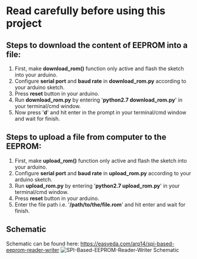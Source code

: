 # Read carefully before using this project


## Steps to download the content of EEPROM into a file:

1. First, make **download_rom()** function only active and flash the sketch into your arduino.
2. Configure **serial port** and **baud rate** in **download_rom.py** according to your arduino sketch.
3. Press **reset** button in your arduino.
4. Run **download_rom.py** by entering '**python2.7 download_rom.py**' in your terminal/cmd window.
5. Now press '**d**' and hit enter in the prompt in your terminal/cmd window and wait for finish.


## Steps to upload a file from computer to the EEPROM:

1. First, make **upload_rom()** function only active and flash the sketch into your arduino.
2. Configure **serial port** and **baud rate** in **upload_rom.py** according to your arduino sketch.
3. Run **upload_rom.py** by entering '**python2.7 upload_rom.py**' in your terminal/cmd window.
4. Press **reset** button in your arduino.
5. Enter the file path i.e. '**/path/to/the/file.rom**' and hit enter and wait for finish.

## Schematic
Schematic can be found here: https://easyeda.com/arp14/spi-based-eeprom-reader-writer
![SPI-Based-EEPROM-Reader-Writer Schematic](https://raw.githubusercontent.com/Cyberster/SPI-Based-EEPROM-Reader-Writer/master/Schematic_SPI-Based-EEPROM-Reader-Writer_Sheet-1_20190113165852.png)